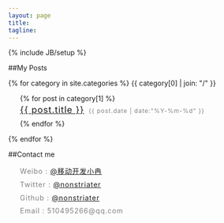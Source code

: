 ```yaml
---
layout: page
title:  
tagline: 
---
```


{% include JB/setup %}

##My Posts

{% for category in site.categories %}
<a class="tag_box inline">{{ category[0] | join: "/" }}</a>
<ul class="posts">
    {% for post in category[1] %}
    <li style="list-style:none; margin-bottom:3px; line-height:1.7; letter-spacing:1px; font-size:18px">
        <a style="margin-right:3px" href="{{ BASE_PATH }}{{ post.url }}">{{ post.title }}</a>
        <span style="font-size:12px;color:gray;">{{ post.date | date:"%Y-%m-%d" }}</span>
    </li>
    {% endfor %}
</ul>
{% endfor %}


##Contact me
<ul style="line-height: 1.7; letter-spacing:1px; color:gray;">
    <li style="list-style:none; margin-bottom:3px;">Weibo  : <a href="http://weibo.com/ranwj">@移动开发小冉</a>  </li>
    <li style="list-style:none; margin-bottom:3px;">Twitter : <a href="https://twitter.com/nonstriater">@nonstriater</a>  </li>
    <li style="list-style:none; margin-bottom:3px;">Github  : <a href="https://github.com/nonstriater">@nonstriater</a>  </li>
    <li style="list-style:none; margin-bottom:3px;">Email : 510495266@qq.com</li>
</ul>


